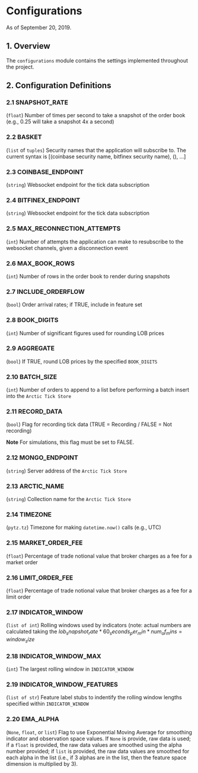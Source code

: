 # Configurations
As of September 20, 2019.

## 1. Overview
The `configurations` module contains the settings implemented throughout the project.

## 2. Configuration Definitions
### 2.1 SNAPSHOT_RATE
(`float`) Number of times per second to take a snapshot of the order book
 (e.g., 0.25 will take a snapshot 4x a second)

### 2.2 BASKET
(`list` of `tuples`) Security names that the application will subscribe to.
The current syntax is [(coinbase security name, bitfinex security name), (), ...]

### 2.3 COINBASE_ENDPOINT
(`string`) Websocket endpoint for the tick data subscription

### 2.4 BITFINEX_ENDPOINT
(`string`) Websocket endpoint for the tick data subscription

### 2.5 MAX_RECONNECTION_ATTEMPTS
(`int`) Number of attempts the application can make to resubscribe to 
 the websocket channels, given a disconnection event

### 2.6 MAX_BOOK_ROWS 
(`int`) Number of rows in the order book to render during snapshots

### 2.7 INCLUDE_ORDERFLOW
(`bool`) Order arrival rates; if TRUE, include in feature set

### 2.8 BOOK_DIGITS
(`int`) Number of significant figures used for rounding LOB prices

### 2.9 AGGREGATE
(`bool`) If TRUE, round LOB prices by the specified `BOOK_DIGITS`

### 2.10 BATCH_SIZE 
(`int`) Number of orders to append to a list before performing a batch insert
into the `Arctic Tick Store`

### 2.11 RECORD_DATA 
(`bool`) Flag for recording tick data (TRUE = Recording / FALSE = Not recording)

**Note** For simulations, this flag must be set to FALSE.

### 2.12 MONGO_ENDPOINT 
(`string`) Server address of the `Arctic Tick Store`

### 2.13 ARCTIC_NAME 
(`string`) Collection name for the `Arctic Tick Store`

### 2.14 TIMEZONE
(`pytz.tz`) Timezone for making `datetime.now()` calls (e.g., UTC)

### 2.15 MARKET_ORDER_FEE
(`float`) Percentage of trade notional value that broker charges as a
fee for a market order

### 2.16 LIMIT_ORDER_FEE
(`float`) Percentage of trade notional value that broker charges as a
fee for a limit order

### 2.17 INDICATOR_WINDOW
(`list of int`) Rolling windows used by indicators (note: actual numbers
are calculated taking the $lob_snapshot_rate * 60_seconds_per_min *
num_of_mins = window_size$

### 2.18 INDICATOR_WINDOW_MAX
(`int`) The largest rolling window in `INDICATOR_WINDOW`

### 2.19 INDICATOR_WINDOW_FEATURES
(`list of str`) Feature label stubs to indentify the rolling window
lengths specified within `INDICATOR_WINDOW`

### 2.20 EMA_ALPHA
(`None`, `float`, or `list`) Flag to use Exponential Moving Average for
smoothing indicator and observation space values. If `None` is provide,
raw data is used; if a `float` is provided, the raw data values are
smoothed using the alpha number provided; if `list` is provided, the raw
data values are smoothed for each alpha in the list (i.e., if 3 alphas
are in the list, then the feature space dimension is multiplied by 3).